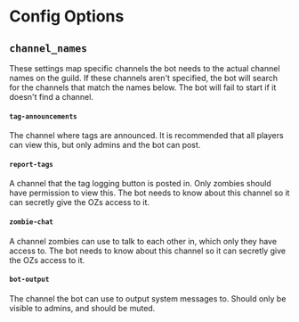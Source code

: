 # Config Options

## `channel_names`

These settings map specific channels the bot needs to the actual channel names on the guild. If these channels aren't specified, the bot will search for the channels that match the names below. The bot will fail to start if it doesn't find a channel.

#### `tag-announcements` 
The channel where tags are announced. It is recommended that all players can view this, but only admins and the bot can post.
#### `report-tags` 
A channel that the tag logging button is posted in. Only zombies should have permission to view this. The bot needs to know about this channel so it can secretly give the OZs access to it.
#### `zombie-chat`
A channel zombies can use to talk to each other in, which only they have access to. The bot needs to know about this channel so it can secretly give the OZs access to it.
#### `bot-output`
The channel the bot can use to output system messages to. Should only be visible to admins, and should be muted.